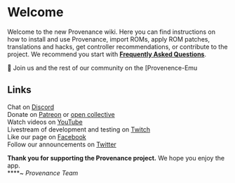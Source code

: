# Welcome

Welcome to the new Provenance wiki. Here you can find instructions on how to install and use Provenance, import ROMs, apply ROM patches, translations and hacks, get controller recommendations, or contribute to the project. We recommend you start with [**Frequently Asked Questions**](faqs.md).

💬 Join us and the rest of our community on the [Provenence-Emu

## Links
Chat on [Discord](https://discord.gg/4TK7PU5)</br>
Donate on [Patreon](https://www.patreon.com/provenance) or [open collective](https://opencollective.com/provenanceemu)</br>
Watch videos on [YouTube](https://www.patreon.com/provenance)</br>
Livestream of development and testing on [Twitch](https://www.twitch.tv/joemattiello)</br>
Like our page on [Facebook](https://www.facebook.com/provenance.emu)</br>
Follow our announcements on [Twitter](https://twitter.com/provenanceapp)</br>

**Thank you for supporting the Provenance project.** We hope you enjoy the app.   
****~ _Provenance Team_



